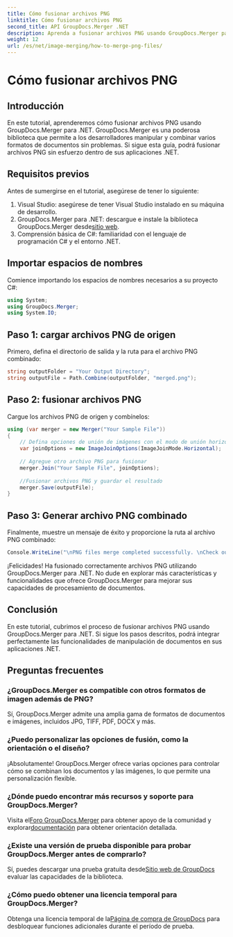 ```yaml
---
title: Cómo fusionar archivos PNG
linktitle: Cómo fusionar archivos PNG
second_title: API GroupDocs.Merger .NET
description: Aprenda a fusionar archivos PNG usando GroupDocs.Merger para .NET. Guía paso a paso para una integración perfecta en sus aplicaciones .NET.
weight: 12
url: /es/net/image-merging/how-to-merge-png-files/
---
```


# Cómo fusionar archivos PNG

## Introducción
En este tutorial, aprenderemos cómo fusionar archivos PNG usando GroupDocs.Merger para .NET. GroupDocs.Merger es una poderosa biblioteca que permite a los desarrolladores manipular y combinar varios formatos de documentos sin problemas. Si sigue esta guía, podrá fusionar archivos PNG sin esfuerzo dentro de sus aplicaciones .NET.
## Requisitos previos
Antes de sumergirse en el tutorial, asegúrese de tener lo siguiente:
1. Visual Studio: asegúrese de tener Visual Studio instalado en su máquina de desarrollo.
2.  GroupDocs.Merger para .NET: descargue e instale la biblioteca GroupDocs.Merger desde[sitio web](https://releases.groupdocs.com/merger/net/).
3. Comprensión básica de C#: familiaridad con el lenguaje de programación C# y el entorno .NET.

## Importar espacios de nombres
Comience importando los espacios de nombres necesarios a su proyecto C#:
```csharp
using System; 
using GroupDocs.Merger;
using System.IO;
```
## Paso 1: cargar archivos PNG de origen
Primero, defina el directorio de salida y la ruta para el archivo PNG combinado:
```csharp
string outputFolder = "Your Output Directory";
string outputFile = Path.Combine(outputFolder, "merged.png");
```
## Paso 2: fusionar archivos PNG
Cargue los archivos PNG de origen y combínelos:
```csharp
using (var merger = new Merger("Your Sample File"))
{
    // Defina opciones de unión de imágenes con el modo de unión horizontal
    var joinOptions = new ImageJoinOptions(ImageJoinMode.Horizontal);
    
    // Agregue otro archivo PNG para fusionar
    merger.Join("Your Sample File", joinOptions);
    
    //Fusionar archivos PNG y guardar el resultado
    merger.Save(outputFile);
}
```
## Paso 3: Generar archivo PNG combinado
Finalmente, muestre un mensaje de éxito y proporcione la ruta al archivo PNG combinado:
```csharp
Console.WriteLine("\nPNG files merge completed successfully. \nCheck output in {0}", outputFolder);
```
¡Felicidades! Ha fusionado correctamente archivos PNG utilizando GroupDocs.Merger para .NET. No dude en explorar más características y funcionalidades que ofrece GroupDocs.Merger para mejorar sus capacidades de procesamiento de documentos.


## Conclusión
En este tutorial, cubrimos el proceso de fusionar archivos PNG usando GroupDocs.Merger para .NET. Si sigue los pasos descritos, podrá integrar perfectamente las funcionalidades de manipulación de documentos en sus aplicaciones .NET.
## Preguntas frecuentes
### ¿GroupDocs.Merger es compatible con otros formatos de imagen además de PNG?
Sí, GroupDocs.Merger admite una amplia gama de formatos de documentos e imágenes, incluidos JPG, TIFF, PDF, DOCX y más.
### ¿Puedo personalizar las opciones de fusión, como la orientación o el diseño?
¡Absolutamente! GroupDocs.Merger ofrece varias opciones para controlar cómo se combinan los documentos y las imágenes, lo que permite una personalización flexible.
### ¿Dónde puedo encontrar más recursos y soporte para GroupDocs.Merger?
 Visita el[Foro GroupDocs.Merger](https://forum.groupdocs.com/c/merger/32) para obtener apoyo de la comunidad y explorar[documentación](https://tutorials.groupdocs.com/merger/net/) para obtener orientación detallada.
### ¿Existe una versión de prueba disponible para probar GroupDocs.Merger antes de comprarlo?
 Sí, puedes descargar una prueba gratuita desde[Sitio web de GroupDocs](https://releases.groupdocs.com/) evaluar las capacidades de la biblioteca.
### ¿Cómo puedo obtener una licencia temporal para GroupDocs.Merger?
 Obtenga una licencia temporal de la[Página de compra de GroupDocs](https://purchase.groupdocs.com/temporary-license/) para desbloquear funciones adicionales durante el período de prueba.
